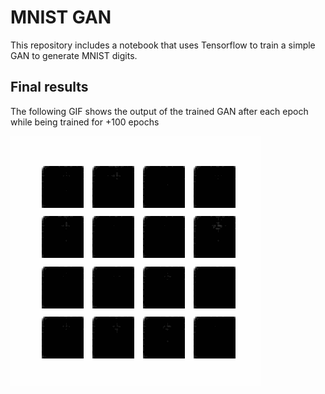 # MNIST GAN

This repository includes a notebook that uses Tensorflow to train a simple GAN to generate MNIST digits.

## Final results
The following GIF shows the output of the trained GAN after each epoch while being trained for +100 epochs

![results](dcgan.gif)